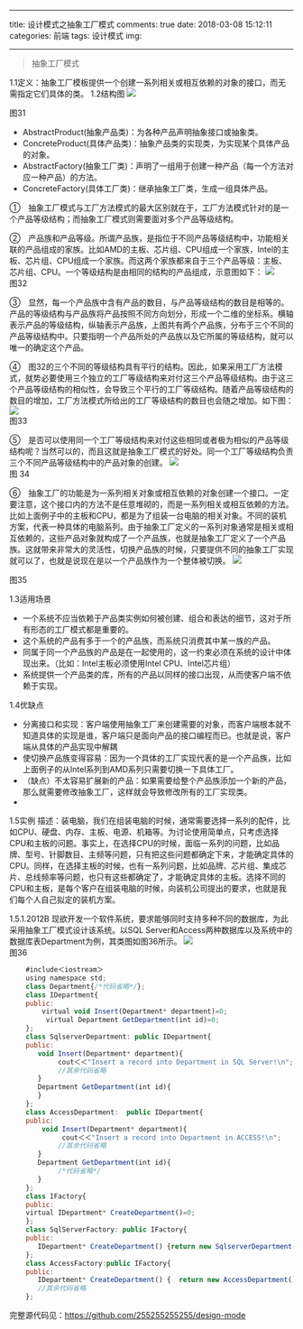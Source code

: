 ﻿
---
title: 设计模式之抽象工厂模式
comments: true
date: 2018-03-08 15:12:11
categories: 前端
tags: 设计模式
img:

---

>  抽象工厂模式

1.1定义：抽象工厂模板提供一个创建一系列相关或相互依赖的对象的接口，而无需指定它们具体的类。
1.2结构图
![ ](http://images.cnblogs.com/cnblogs_com/cliy-10/1232443/o_31.png)    

图31
* AbstractProduct(抽象产品类)：为各种产品声明抽象接口或抽象类。
* ConcreteProduct(具体产品类)：抽象产品类的实现类，为实现某个具体产品的对象。
* AbstractFactory(抽象工厂类)：声明了一组用于创建一种产品（每一个方法对应一种产品）的方法。
* ConcreteFactory(具体工厂类)：继承抽象工厂类，生成一组具体产品。

①　抽象工厂模式与工厂方法模式的最大区别就在于，工厂方法模式针对的是一个产品等级结构；而抽象工厂模式则需要面对多个产品等级结构。

②　产品族和产品等级。所谓产品族，是指位于不同产品等级结构中，功能相关联的产品组成的家族。比如AMD的主板、芯片组、CPU组成一个家族，Intel的主板、芯片组、CPU组成一个家族。而这两个家族都来自于三个产品等级：主板、芯片组、CPU。一个等级结构是由相同的结构的产品组成，示意图如下：
![ ](http://images.cnblogs.com/cnblogs_com/cliy-10/1232443/o_32.png)    
图32

③　显然，每一个产品族中含有产品的数目，与产品等级结构的数目是相等的。产品的等级结构与产品族将产品按照不同方向划分，形成一个二维的坐标系。横轴表示产品的等级结构，纵轴表示产品族，上图共有两个产品族，分布于三个不同的产品等级结构中。只要指明一个产品所处的产品族以及它所属的等级结构，就可以唯一的确定这个产品。

④　图32的三个不同的等级结构具有平行的结构。因此，如果采用工厂方法模式，就势必要使用三个独立的工厂等级结构来对付这三个产品等级结构。由于这三个产品等级结构的相似性，会导致三个平行的工厂等级结构。随着产品等级结构的数目的增加，工厂方法模式所给出的工厂等级结构的数目也会随之增加。如下图：
![ ](http://images.cnblogs.com/cnblogs_com/cliy-10/1232443/o_33.png)    
图33

⑤　是否可以使用同一个工厂等级结构来对付这些相同或者极为相似的产品等级结构呢？当然可以的，而且这就是抽象工厂模式的好处。同一个工厂等级结构负责三个不同产品等级结构中的产品对象的创建。
![ ](http://images.cnblogs.com/cnblogs_com/cliy-10/1232443/o_34.png)    
图 34

⑥　抽象工厂的功能是为一系列相关对象或相互依赖的对象创建一个接口。一定要注意，这个接口内的方法不是任意堆砌的，而是一系列相关或相互依赖的方法。比如上面例子中的主板和CPU，都是为了组装一台电脑的相关对象。不同的装机方案，代表一种具体的电脑系列。由于抽象工厂定义的一系列对象通常是相关或相互依赖的，这些产品对象就构成了一个产品族，也就是抽象工厂定义了一个产品族。这就带来非常大的灵活性，切换产品族的时候，只要提供不同的抽象工厂实现就可以了，也就是说现在是以一个产品族作为一个整体被切换。
![ ](http://images.cnblogs.com/cnblogs_com/cliy-10/1232443/o_35.png)    

图35

1.3适用场景
* 一个系统不应当依赖于产品类实例如何被创建、组合和表达的细节，这对于所有形态的工厂模式都是重要的。
* 这个系统的产品有多于一个的产品族，而系统只消费其中某一族的产品。
* 同属于同一个产品族的产品是在一起使用的，这一约束必须在系统的设计中体现出来。（比如：Intel主板必须使用Intel CPU、Intel芯片组）
* 系统提供一个产品类的库，所有的产品以同样的接口出现，从而使客户端不依赖于实现。

1.4优缺点

* 分离接口和实现：客户端使用抽象工厂来创建需要的对象，而客户端根本就不知道具体的实现是谁，客户端只是面向产品的接口编程而已。也就是说，客户端从具体的产品实现中解耦
* 使切换产品族变得容易：因为一个具体的工厂实现代表的是一个产品族，比如上面例子的从Intel系列到AMD系列只需要切换一下具体工厂。
* （缺点）不太容易扩展新的产品：如果需要给整个产品族添加一个新的产品，那么就需要修改抽象工厂，这样就会导致修改所有的工厂实现类。
* 
1.5实例
描述：装电脑，我们在组装电脑的时候，通常需要选择一系列的配件，比如CPU、硬盘、内存、主板、电源、机箱等。为讨论使用简单点，只考虑选择CPU和主板的问题。事实上，在选择CPU的时候，面临一系列的问题，比如品牌、型号、针脚数目、主频等问题，只有把这些问题都确定下来，才能确定具体的CPU。同样，在选择主板的时候，也有一系列问题，比如品牌、芯片组、集成芯片、总线频率等问题，也只有这些都确定了，才能确定具体的主板。选择不同的CPU和主板，是每个客户在组装电脑的时候，向装机公司提出的要求，也就是我们每个人自己拟定的装机方案。

1.5.1.2012B
   现欲开发一个软件系统，要求能够同时支持多种不同的数据库，为此采用抽象工厂模式设计该系统。以SQL Server和Access两种数据库以及系统中的数据库表Department为例，其类图如图36所示。
![ ](http://images.cnblogs.com/cnblogs_com/cliy-10/1232443/o_36.png)    
图36

```javascript
    #include＜iostream＞
    using namespace std;
    class Department{/*代码省略*/};
    class IDepartment{
    public:
        virtual void Insert(Department* department)=0;
         virtual Department GetDepartment(int id)=0;
    };
    class SqlserverDepartment: public IDepartment{
    public:
       void Insert(Department* department){
            cout＜＜"Insert a record into Department in SQL Server!\n";
            //其余代码省略
       }
       Department GetDepartment(int id){
       }
    };
    class AccessDepartment:  public IDepartment{
    public:
        void Insert(Department* department){
             cout＜＜"Insert a record into Department in ACCESS!\n";
            //其余代码省略
       }
       Department GetDepartment(int id){
            /*代码省略*/
       }
    };
    class IFactory{
    public:
    virtual IDepartment* CreateDepartment()=0;
    };
    class SqlServerFactory: public IFactory{
    public:
       IDepartment* CreateDepartment() {return new SqlserverDepartment(); }
    };
    class AccessFactory:public IFactory{
    public:
       IDepartment* CreateDepartment() {  return new AccessDepartment() ;  }
       //其余代码省略
    };
```
完整源代码见：https://github.com/255255255255/design-mode